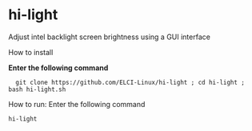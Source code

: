 # hi-light
Adjust intel backlight screen brightness using a GUI interface

How to install

  **Enter the following command**
  
      git clone https://github.com/ELCI-Linux/hi-light ; cd hi-light ; bash hi-light.sh
      
  How to run:
  Enter the following command
  
    hi-light 
